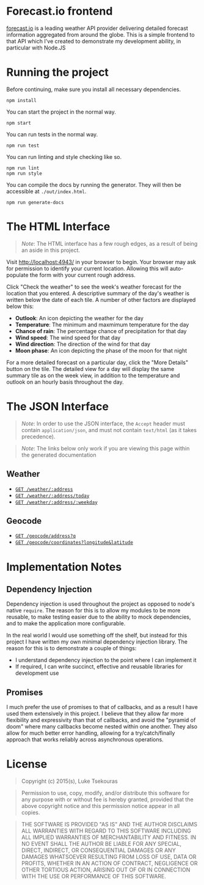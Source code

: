 # Forecast.io frontend

[forecast.io](http://forecast.io) is a leading weather API provider delivering detailed forecast information aggregated from around the globe.  This is a simple frontend to that API which I've created to demonstrate my development ability, in particular with Node.JS

# Running the project

Before continuing, make sure you install all necessary dependencies.

    npm install

You can start the project in the normal way. 

    npm start

You can run tests in the normal way. 

    npm run test

You can run linting and style checking like so.

    npm run lint
    npm run style

You can compile the docs by running the generator. They will then be accessible at `./out/index.html`.

    npm run generate-docs

# The HTML Interface

> *Note*: The HTML interface has a few rough edges, as a result of being an aside in this project. 

Visit [http://localhost:4943/](http://localhost:4943/) in your browser to begin. Your browser may ask for permission to identify your current location. Allowing this will auto-populate the form with your current rough address. 

Click "Check the weather" to see the week's weather forecast for the location that you entered. A descriptive summary of the day's weather is written below the date of each tile. A number of other factors are displayed below this:

-   **Outlook**: An icon depicting the weather for the day
-   **Temperature**: The minimum and maxmimum temperature for the day
-   **Chance of rain**: The percentage chance of precipitation for that day
-   **Wind speed**: The wind speed for that day
-   **Wind direction**: The direction of the wind for that day
-   **Moon phase**: An icon depicting the phase of the moon for that night

For a more detailed forecast on a particular day, click the "More Details" button on the tile. The detailed view for a day will display the same summary tile as on the week view, in addition to the temperature and outlook on an hourly basis throughout the day. 

# The JSON Interface

> *Note*: In order to use the JSON interface, the `Accept` header must contain `application/json`, and must not contain `text/html` (as it takes precedence).

> *Note*: The links below only work if you are viewing this page within the generated documentation

## Weather

- [`GET /weather/:address`](module-routes_forecastio-routes.html#~at_address)
- [`GET /weather/:address/today`](module-routes_forecastio-routes.html#~at_address_today)
- [`GET /weather/:address/:weekday`](module-routes_forecastio-routes.html#~at_address_weekday)

## Geocode

- [`GET /geocode/address?q`](module-routes_geocode-routes.html#~from_address)
- [`GET /geocode/coordinates?longitude&latitude`](module-routes_geocode-routes.html#~from_coordinates)

# Implementation Notes

## Dependency Injection

Dependency injection is used throughout the project as opposed to node's native `require`. The reason for this is to allow my modules to be more reusable, to make testing easier due to the ability to mock dependencies, and to make the application more configurable. 

In the real world I would use something off the shelf, but instead for this project I have written my own minimal dependency injection library. The reason for this is to demonstrate a couple of things:

- I understand dependency injection to the point where I can implement it
- If required, I can write succinct, effective and reusable libraries for development use

## Promises

I much prefer the use of promises to that of callbacks, and as a result I have used them extensively in this project. I believe that they allow far more flexibility and expressivity than that of callbacks, and avoid the "pyramid of doom" where many callbacks become nested within one another. They also allow for much better error handling, allowing for a try/catch/finally approach that works reliably across asynchronous operations. 

# License

> Copyright (c) 2015(s), Luke Tsekouras

> Permission to use, copy, modify, and/or distribute this software for any purpose with or without fee is hereby granted, provided that the above copyright notice and this permission notice appear in all copies.

> THE SOFTWARE IS PROVIDED "AS IS" AND THE AUTHOR DISCLAIMS ALL WARRANTIES WITH REGARD TO THIS SOFTWARE INCLUDING ALL IMPLIED WARRANTIES OF MERCHANTABILITY AND FITNESS. IN NO EVENT SHALL THE AUTHOR BE LIABLE FOR ANY SPECIAL, DIRECT, INDIRECT, OR CONSEQUENTIAL DAMAGES OR ANY DAMAGES WHATSOEVER RESULTING FROM LOSS OF USE, DATA OR PROFITS, WHETHER IN AN ACTION OF CONTRACT, NEGLIGENCE OR OTHER TORTIOUS ACTION, ARISING OUT OF OR IN CONNECTION WITH THE USE OR PERFORMANCE OF THIS SOFTWARE.
